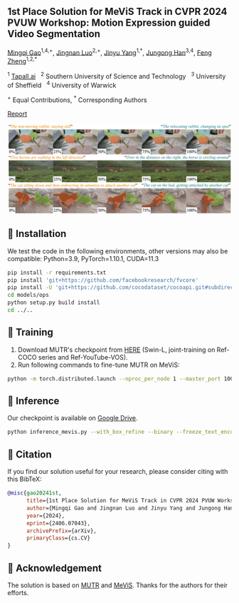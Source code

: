## 1st Place Solution for MeViS Track in CVPR 2024 PVUW Workshop: Motion Expression guided Video Segmentation

[Mingqi Gao](mingqigao.com)<sup>1,4,+</sup>, [Jingnan Luo](https://github.com/haodi19)<sup>2,+</sup>, [Jinyu Yang](https://scholar.google.com/citations?user=iq5N7JgAAAAJ&hl=en)<sup>1,\*</sup>, [Jungong Han](jungonghan.github.io)<sup>3,4</sup>, [Feng Zheng](https://faculty.sustech.edu.cn/?tagid=fengzheng&lang=en)<sup>1,2,*</sup>

<sup>1</sup> [Tapall.ai](https://tapall.ai/) &nbsp; <sup>2</sup> Southern University of Science and Technology &nbsp; <sup>3</sup> University of Sheffield &nbsp; <sup>4</sup> University of Warwick

<sup>+</sup> Equal Contributions, 
<sup>\*</sup> Corresponding Authors

[Report](https://arxiv.org/pdf/2406.07043)

![Demo](assets/demo.png)

## :round_pushpin: Installation
We test the code in the following environments, other versions may also be compatible: Python=3.9, PyTorch=1.10.1, CUDA=11.3
```bash
pip install -r requirements.txt
pip install 'git+https://github.com/facebookresearch/fvcore' 
pip install -U 'git+https://github.com/cocodataset/cocoapi.git#subdirectory=PythonAPI'
cd models/ops
python setup.py build install
cd ../..
```

## :round_pushpin: Training
1. Download MUTR's checkpoint from [HERE](https://drive.google.com/file/d/1e2-BXV3HGxPxWFKO-z34PZDBShCzEmz9/view?usp=sharing) (Swin-L, joint-training on Ref-COCO series and Ref-YouTube-VOS).
2. Run following commands to fine-tune MUTR on MeViS:
```bash
python -m torch.distributed.launch --nproc_per_node 1 --master_port 10010 --use_env train.py --freeze_text_encoder --with_box_refine --binary --dataset_file mevis --epochs 2 --lr_drop 1 --resume [MUTR checkpoint] --output_dir [output path] --mevis_path [MeViS path] --backbone swin_l_p4w7
```

## :round_pushpin: Inference
Our checkpoint is available on [Google Drive](https://drive.google.com/file/d/1qaJhup2hhequeVbd-RnPlzloMfj-PNK1/view?usp=sharing).
```bash
python inference_mevis.py --with_box_refine --binary --freeze_text_encoder --output_dir [output path] --resume [checkpoint path] --ngpu 1 --batch_size 1 --backbone swin_l_p4w7 --mevis_path [MeViS path] --split valid --sub_video_len 30 --no_sampling (optional, no sampling mode)
```

## :book: Citation
If you find our solution useful for your research, please consider citing with this BibTeX:
```bibtex
@misc{gao20241st,
      title={1st Place Solution for MeViS Track in CVPR 2024 PVUW Workshop: Motion Expression guided Video Segmentation}, 
      author={Mingqi Gao and Jingnan Luo and Jinyu Yang and Jungong Han and Feng Zheng},
      year={2024},
      eprint={2406.07043},
      archivePrefix={arXiv},
      primaryClass={cs.CV}
}
```

## :raised_hands: Acknowledgement
The solution is based on [MUTR](https://github.com/OpenGVLab/MUTR) and [MeViS](https://github.com/henghuiding/MeViS). Thanks for the authors for their efforts.
